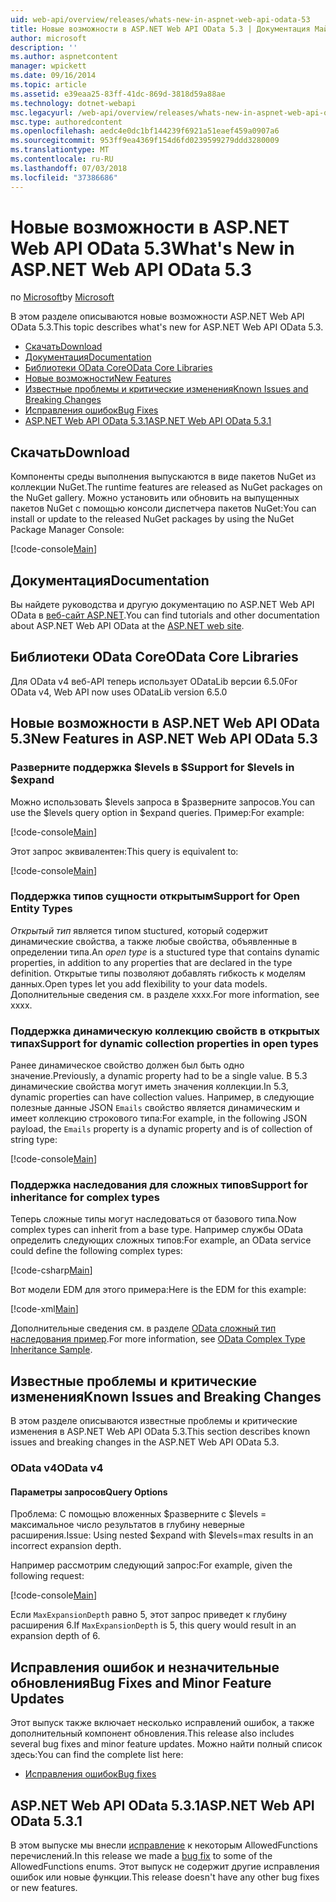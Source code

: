 ```yaml
---
uid: web-api/overview/releases/whats-new-in-aspnet-web-api-odata-53
title: Новые возможности в ASP.NET Web API OData 5.3 | Документация Майкрософт
author: microsoft
description: ''
ms.author: aspnetcontent
manager: wpickett
ms.date: 09/16/2014
ms.topic: article
ms.assetid: e39eaa25-83ff-41dc-869d-3818d59a88ae
ms.technology: dotnet-webapi
msc.legacyurl: /web-api/overview/releases/whats-new-in-aspnet-web-api-odata-53
msc.type: authoredcontent
ms.openlocfilehash: aedc4e0dc1bf144239f6921a51eaef459a0907a6
ms.sourcegitcommit: 953ff9ea4369f154d6fd0239599279ddd3280009
ms.translationtype: MT
ms.contentlocale: ru-RU
ms.lasthandoff: 07/03/2018
ms.locfileid: "37386686"
---
```

<a name="whats-new-in-aspnet-web-api-odata-53"></a><span data-ttu-id="00f09-102">Новые возможности в ASP.NET Web API OData 5.3</span><span class="sxs-lookup"><span data-stu-id="00f09-102">What's New in ASP.NET Web API OData 5.3</span></span>
====================
<span data-ttu-id="00f09-103">по [Microsoft](https://github.com/microsoft)</span><span class="sxs-lookup"><span data-stu-id="00f09-103">by [Microsoft](https://github.com/microsoft)</span></span>

<span data-ttu-id="00f09-104">В этом разделе описываются новые возможности ASP.NET Web API OData 5.3.</span><span class="sxs-lookup"><span data-stu-id="00f09-104">This topic describes what's new for ASP.NET Web API OData 5.3.</span></span>

- [<span data-ttu-id="00f09-105">Скачать</span><span class="sxs-lookup"><span data-stu-id="00f09-105">Download</span></span>](#download)
- [<span data-ttu-id="00f09-106">Документация</span><span class="sxs-lookup"><span data-stu-id="00f09-106">Documentation</span></span>](#documentation)
- [<span data-ttu-id="00f09-107">Библиотеки OData Core</span><span class="sxs-lookup"><span data-stu-id="00f09-107">OData Core Libraries</span></span>](#corelib)
- [<span data-ttu-id="00f09-108">Новые возможности</span><span class="sxs-lookup"><span data-stu-id="00f09-108">New Features</span></span>](#newf)
- [<span data-ttu-id="00f09-109">Известные проблемы и критические изменения</span><span class="sxs-lookup"><span data-stu-id="00f09-109">Known Issues and Breaking Changes</span></span>](#known-issues)
- [<span data-ttu-id="00f09-110">Исправления ошибок</span><span class="sxs-lookup"><span data-stu-id="00f09-110">Bug Fixes</span></span>](#bug-fixes)
- [<span data-ttu-id="00f09-111">ASP.NET Web API OData 5.3.1</span><span class="sxs-lookup"><span data-stu-id="00f09-111">ASP.NET Web API OData 5.3.1</span></span>](#OD)

<a id="download"></a>
## <a name="download"></a><span data-ttu-id="00f09-112">Скачать</span><span class="sxs-lookup"><span data-stu-id="00f09-112">Download</span></span>

<span data-ttu-id="00f09-113">Компоненты среды выполнения выпускаются в виде пакетов NuGet из коллекции NuGet.</span><span class="sxs-lookup"><span data-stu-id="00f09-113">The runtime features are released as NuGet packages on the NuGet gallery.</span></span> <span data-ttu-id="00f09-114">Можно установить или обновить на выпущенных пакетов NuGet с помощью консоли диспетчера пакетов NuGet:</span><span class="sxs-lookup"><span data-stu-id="00f09-114">You can install or update to the released NuGet packages by using the NuGet Package Manager Console:</span></span>

[!code-console[Main](whats-new-in-aspnet-web-api-odata-53/samples/sample1.cmd)]

<a id="documentation"></a>
## <a name="documentation"></a><span data-ttu-id="00f09-115">Документация</span><span class="sxs-lookup"><span data-stu-id="00f09-115">Documentation</span></span>

<span data-ttu-id="00f09-116">Вы найдете руководства и другую документацию по ASP.NET Web API OData в [веб-сайт ASP.NET](../odata-support-in-aspnet-web-api/index.md).</span><span class="sxs-lookup"><span data-stu-id="00f09-116">You can find tutorials and other documentation about ASP.NET Web API OData at the [ASP.NET web site](../odata-support-in-aspnet-web-api/index.md).</span></span>

<a id="corelib"></a>
## <a name="odata-core-libraries"></a><span data-ttu-id="00f09-117">Библиотеки OData Core</span><span class="sxs-lookup"><span data-stu-id="00f09-117">OData Core Libraries</span></span>

<span data-ttu-id="00f09-118">Для OData v4 веб-API теперь использует ODataLib версии 6.5.0</span><span class="sxs-lookup"><span data-stu-id="00f09-118">For OData v4, Web API now uses ODataLib version 6.5.0</span></span>

<a id="newf"></a>
## <a name="new-features-in-aspnet-web-api-odata-53"></a><span data-ttu-id="00f09-119">Новые возможности в ASP.NET Web API OData 5.3</span><span class="sxs-lookup"><span data-stu-id="00f09-119">New Features in ASP.NET Web API OData 5.3</span></span>

### <a name="support-for-levels-in-expand"></a><span data-ttu-id="00f09-120">Разверните поддержка $levels в $</span><span class="sxs-lookup"><span data-stu-id="00f09-120">Support for $levels in $expand</span></span>

<span data-ttu-id="00f09-121">Можно использовать $levels запроса в $разверните запросов.</span><span class="sxs-lookup"><span data-stu-id="00f09-121">You can use the $levels query option in $expand queries.</span></span> <span data-ttu-id="00f09-122">Пример:</span><span class="sxs-lookup"><span data-stu-id="00f09-122">For example:</span></span>

[!code-console[Main](whats-new-in-aspnet-web-api-odata-53/samples/sample2.cmd)]

<span data-ttu-id="00f09-123">Этот запрос эквивалентен:</span><span class="sxs-lookup"><span data-stu-id="00f09-123">This query is equivalent to:</span></span>

[!code-console[Main](whats-new-in-aspnet-web-api-odata-53/samples/sample3.cmd)]

<a id="open-entity-types"></a>
### <a name="support-for-open-entity-types"></a><span data-ttu-id="00f09-124">Поддержка типов сущности открытым</span><span class="sxs-lookup"><span data-stu-id="00f09-124">Support for Open Entity Types</span></span>

<span data-ttu-id="00f09-125">*Открытый тип* является типом stuctured, который содержит динамические свойства, а также любые свойства, объявленные в определении типа.</span><span class="sxs-lookup"><span data-stu-id="00f09-125">An *open type* is a stuctured type that contains dynamic properties, in addition to any properties that are declared in the type definition.</span></span> <span data-ttu-id="00f09-126">Открытые типы позволяют добавлять гибкость к моделям данных.</span><span class="sxs-lookup"><span data-stu-id="00f09-126">Open types let you add flexibility to your data models.</span></span> <span data-ttu-id="00f09-127">Дополнительные сведения см. в разделе xxxx.</span><span class="sxs-lookup"><span data-stu-id="00f09-127">For more information, see xxxx.</span></span>

### <a name="support-for-dynamic-collection-properties-in-open-types"></a><span data-ttu-id="00f09-128">Поддержка динамическую коллекцию свойств в открытых типах</span><span class="sxs-lookup"><span data-stu-id="00f09-128">Support for dynamic collection properties in open types</span></span>

<span data-ttu-id="00f09-129">Ранее динамическое свойство должен был быть одно значение.</span><span class="sxs-lookup"><span data-stu-id="00f09-129">Previously, a dynamic property had to be a single value.</span></span> <span data-ttu-id="00f09-130">В 5.3 динамические свойства могут иметь значения коллекции.</span><span class="sxs-lookup"><span data-stu-id="00f09-130">In 5.3, dynamic properties can have collection values.</span></span> <span data-ttu-id="00f09-131">Например, в следующие полезные данные JSON `Emails` свойство является динамическим и имеет коллекцию строкового типа:</span><span class="sxs-lookup"><span data-stu-id="00f09-131">For example, in the following JSON payload, the `Emails` property is a dynamic property and is of collection of string type:</span></span>

[!code-console[Main](whats-new-in-aspnet-web-api-odata-53/samples/sample4.cmd)]

### <a name="support-for-inheritance-for-complex-types"></a><span data-ttu-id="00f09-132">Поддержка наследования для сложных типов</span><span class="sxs-lookup"><span data-stu-id="00f09-132">Support for inheritance for complex types</span></span>

<span data-ttu-id="00f09-133">Теперь сложные типы могут наследоваться от базового типа.</span><span class="sxs-lookup"><span data-stu-id="00f09-133">Now complex types can inherit from a base type.</span></span> <span data-ttu-id="00f09-134">Например службы OData определить следующих сложных типов:</span><span class="sxs-lookup"><span data-stu-id="00f09-134">For example, an OData service could define the following complex types:</span></span>

[!code-csharp[Main](whats-new-in-aspnet-web-api-odata-53/samples/sample5.cs)]

<span data-ttu-id="00f09-135">Вот модели EDM для этого примера:</span><span class="sxs-lookup"><span data-stu-id="00f09-135">Here is the EDM for this example:</span></span>

[!code-xml[Main](whats-new-in-aspnet-web-api-odata-53/samples/sample6.xml?highlight=8,15)]

<span data-ttu-id="00f09-136">Дополнительные сведения см. в разделе [OData сложный тип наследования пример](http://aspnet.codeplex.com/SourceControl/latest#Samples/WebApi/OData/v4/ODataComplexTypeInheritanceSample/ReadMe.txt).</span><span class="sxs-lookup"><span data-stu-id="00f09-136">For more information, see [OData Complex Type Inheritance Sample](http://aspnet.codeplex.com/SourceControl/latest#Samples/WebApi/OData/v4/ODataComplexTypeInheritanceSample/ReadMe.txt).</span></span>

<a id="known-issues"></a>
## <a name="known-issues-and-breaking-changes"></a><span data-ttu-id="00f09-137">Известные проблемы и критические изменения</span><span class="sxs-lookup"><span data-stu-id="00f09-137">Known Issues and Breaking Changes</span></span>

<span data-ttu-id="00f09-138">В этом разделе описываются известные проблемы и критические изменения в ASP.NET Web API OData 5.3.</span><span class="sxs-lookup"><span data-stu-id="00f09-138">This section describes known issues and breaking changes in the ASP.NET Web API OData 5.3.</span></span>

### <a name="odata-v4"></a><span data-ttu-id="00f09-139">OData v4</span><span class="sxs-lookup"><span data-stu-id="00f09-139">OData v4</span></span>

#### <a name="query-options"></a><span data-ttu-id="00f09-140">Параметры запросов</span><span class="sxs-lookup"><span data-stu-id="00f09-140">Query Options</span></span>

<span data-ttu-id="00f09-141">Проблема: С помощью вложенных $разверните с $levels = максимальное число результатов в глубину неверные расширения.</span><span class="sxs-lookup"><span data-stu-id="00f09-141">Issue: Using nested $expand with $levels=max results in an incorrect expansion depth.</span></span>

<span data-ttu-id="00f09-142">Например рассмотрим следующий запрос:</span><span class="sxs-lookup"><span data-stu-id="00f09-142">For example, given the following request:</span></span>

[!code-console[Main](whats-new-in-aspnet-web-api-odata-53/samples/sample7.cmd)]

<span data-ttu-id="00f09-143">Если `MaxExpansionDepth` равно 5, этот запрос приведет к глубину расширения 6.</span><span class="sxs-lookup"><span data-stu-id="00f09-143">If `MaxExpansionDepth` is 5, this query would result in an expansion depth of 6.</span></span>

<a id="bug-fixes"></a>
## <a name="bug-fixes-and-minor-feature-updates"></a><span data-ttu-id="00f09-144">Исправления ошибок и незначительные обновления</span><span class="sxs-lookup"><span data-stu-id="00f09-144">Bug Fixes and Minor Feature Updates</span></span>

<span data-ttu-id="00f09-145">Этот выпуск также включает несколько исправлений ошибок, а также дополнительный компонент обновления.</span><span class="sxs-lookup"><span data-stu-id="00f09-145">This release also includes several bug fixes and minor feature updates.</span></span> <span data-ttu-id="00f09-146">Можно найти полный список здесь:</span><span class="sxs-lookup"><span data-stu-id="00f09-146">You can find the complete list here:</span></span>

- [<span data-ttu-id="00f09-147">Исправления ошибок</span><span class="sxs-lookup"><span data-stu-id="00f09-147">Bug fixes</span></span>](https://aspnetwebstack.codeplex.com/workitem/list/advanced?keyword=&status=All&type=All&priority=All&release=v5.3%20Beta&assignedTo=All&component=Web%20API|Web%20API%20OData&sortField=AssignedTo&sortDirection=Ascending&page=0&reasonClosed=Fixed)

<a id="OD"></a>
## <a name="aspnet-web-api-odata-531"></a><span data-ttu-id="00f09-148">ASP.NET Web API OData 5.3.1</span><span class="sxs-lookup"><span data-stu-id="00f09-148">ASP.NET Web API OData 5.3.1</span></span>

<span data-ttu-id="00f09-149">В этом выпуске мы внесли [исправление](https://aspnetwebstack.codeplex.com/workitem/list/advanced?keyword=&amp;status=All&amp;type=All&amp;priority=All&amp;release=v5.3.1%20Beta&amp;assignedTo=All&amp;component=Web%20API%20OData&amp;sortField=LastUpdatedDate&amp;sortDirection=Descending&amp;page=0&amp;reasonClosed=All) к некоторым AllowedFunctions перечислений.</span><span class="sxs-lookup"><span data-stu-id="00f09-149">In this release we made a [bug fix](https://aspnetwebstack.codeplex.com/workitem/list/advanced?keyword=&amp;status=All&amp;type=All&amp;priority=All&amp;release=v5.3.1%20Beta&amp;assignedTo=All&amp;component=Web%20API%20OData&amp;sortField=LastUpdatedDate&amp;sortDirection=Descending&amp;page=0&amp;reasonClosed=All) to some of the AllowedFunctions enums.</span></span> <span data-ttu-id="00f09-150">Этот выпуск не содержит другие исправления ошибок или новые функции.</span><span class="sxs-lookup"><span data-stu-id="00f09-150">This release doesn't have any other bug fixes or new features.</span></span>
